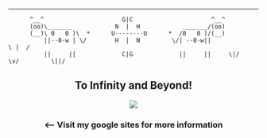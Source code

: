 <!-- <span >What's up, World!!</span> -->
----------------------------------------------------------------------------------------------------------------------
          ^__^                      G|C                      ^__^
          (oo)\_______            N  |  H            _______/(oo)
          (__)\ 0   0 )\  *      U--------U      *  /0   0 )/(__)
              ||--0-w | \/        H  |  N         \/| --0-w||                         \ |  / 
              ||     ||             C|G             ||     ||     \|/      \v/         \||/

<div align="center">
  <h2>To Infinity and Beyond!</h2>
  
![](https://komarev.com/ghpvc/?username=HiamKaito&color=blueviolet&style=flat-square&label=Visitors)


  <h3> <-- Visit my google sites for more information<h3>
</div>
          
<!-- </div>
<div align="center">
  <img width="300" height="300" src="https://i.imgur.com/EUIqpd0.gif">
  <img width="500" height="300" src="https://github-profile-summary-cards.vercel.app/api/cards/repos-per-language?username=HiamKaito&theme=vue">
</div>

![Ashutosh's github activity graph](https://activity-graph.herokuapp.com/graph?username=HiamKaito&theme=github) -->

